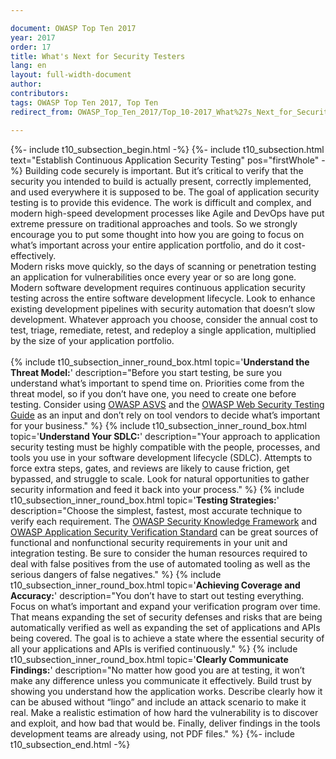 ```yaml
---

document: OWASP Top Ten 2017
year: 2017
order: 17
title: What's Next for Security Testers
lang: en
layout: full-width-document
author:
contributors:
tags: OWASP Top Ten 2017, Top Ten
redirect_from: OWASP_Top_Ten_2017/Top_10-2017_What%27s_Next_for_Security_Testers.html

---
```


{%- include t10_subsection_begin.html -%}
{%- include t10_subsection.html text="Establish Continuous Application Security Testing" pos="firstWhole" -%}
Building code securely is important. But it’s critical to verify that the security you intended to build is actually present, correctly implemented, and used everywhere it is supposed to be. The goal of application security testing is to provide this evidence. The work is difficult and complex, and modern high-speed development processes like Agile and DevOps have put extreme pressure on traditional approaches and tools. So we strongly encourage you to put some thought into how you are going to focus on what’s important across your entire application portfolio, and do it cost-effectively.<br>
Modern risks move quickly, so the days of scanning or penetration testing an application for vulnerabilities once every year or so are long gone. Modern software development requires continuous application security testing across the entire software development lifecycle. Look to enhance existing development pipelines with security automation that doesn’t slow development. Whatever approach you choose, consider the annual cost to test, triage, remediate, retest, and redeploy a single application, multiplied by the size of your application portfolio.<br>
<br>
{% include t10_subsection_inner_round_box.html
   topic='**Understand the Threat Model:**'
   description="Before you start testing, be sure you understand what’s important to spend time on. Priorities come from the threat model, so if you don’t have one, you need to create one before testing. Consider using [OWASP ASVS](/www-project-application-security-verification-standard) and the [OWASP Web Security Testing Guide](https://owasp.org/www-project-web-security-testing-guide/) as an input and don’t rely on tool vendors to decide what’s important for your business."
%}
{% include t10_subsection_inner_round_box.html
   topic='**Understand Your SDLC:**'
   description="Your approach to application security testing must be highly compatible with the people, processes, and tools you use in your software development lifecycle (SDLC). Attempts to force extra steps, gates, and reviews are likely to cause friction, get bypassed, and struggle to scale. Look for natural opportunities to gather security information and feed it back into your process."
%}
{% include t10_subsection_inner_round_box.html
   topic='**Testing Strategies:**'
   description="Choose the simplest, fastest, most accurate technique to verify each requirement. The [OWASP Security Knowledge Framework](/www-project-security-knowledge-framework) and [OWASP Application Security Verification Standard](/www-project-application-security-verification-standard) can be great sources of functional and nonfunctional security requirements in your unit and integration testing. Be sure to consider the human resources required to deal with false positives from the use of automated tooling as well as the serious dangers of false negatives."
%}
{% include t10_subsection_inner_round_box.html
   topic='**Achieving Coverage and Accuracy:**'
   description="You don’t have to start out testing everything. Focus on what’s important and expand your verification program over time. That means expanding the set of security defenses and risks that are being automatically verified as well as expanding the set of applications and APIs being covered. The goal is to achieve a state where the essential security of all your applications and APIs is verified continuously."
%}
{% include t10_subsection_inner_round_box.html
   topic='**Clearly Communicate Findings:**'
   description="No matter how good you are at testing, it won’t make any difference unless you communicate it effectively. Build trust by showing you understand how the application works. Describe clearly how it can be abused without “lingo” and include an attack scenario to make it real. Make a realistic estimation of how hard the vulnerability is to discover and exploit, and how bad that would be. Finally, deliver findings in the tools development teams are already using, not PDF files."
%}
{%- include t10_subsection_end.html -%}